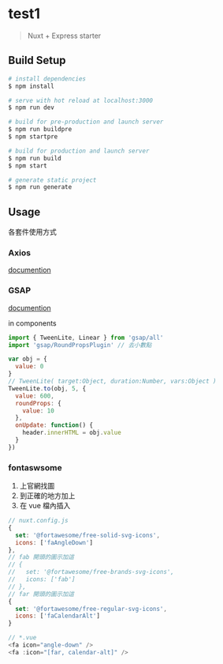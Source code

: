 # test1

> Nuxt + Express starter

## Build Setup

```bash
# install dependencies
$ npm install

# serve with hot reload at localhost:3000
$ npm run dev

# build for pre-production and launch server
$ npm run buildpre
$ npm startpre

# build for production and launch server
$ npm run build
$ npm start

# generate static project
$ npm run generate
```

## Usage

各套件使用方式

### Axios

[documention](https://axios.nuxtjs.org/usage)

### GSAP

[documention](https://greensock.com/docs/NPMUsage)

in components

```js
import { TweenLite, Linear } from 'gsap/all'
import 'gsap/RoundPropsPlugin' // 去小數點

var obj = {
  value: 0
}
// TweenLite( target:Object, duration:Number, vars:Object )
TweenLite.to(obj, 5, {
  value: 600,
  roundProps: {
    value: 10
  },
  onUpdate: function() {
    header.innerHTML = obj.value
  }
})
```

### fontaswsome

1. 上官網找圖
2. 到正確的地方加上
3. 在 vue 檔內插入

```js
// nuxt.config.js
{
  set: '@fortawesome/free-solid-svg-icons',
  icons: ['faAngleDown']
},
// fab 開頭的圖示加這
// {
//   set: '@fortawesome/free-brands-svg-icons',
//   icons: ['fab']
// },
// far 開頭的圖示加這
{
  set: '@fortawesome/free-regular-svg-icons',
  icons: ['faCalendarAlt']
}
```

```js
// *.vue
<fa icon="angle-down" />
<fa :icon="[far, calendar-alt]" />
```
